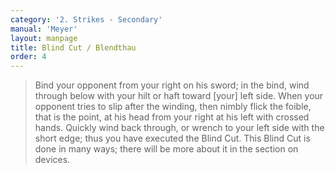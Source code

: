 ```yaml
---
category: '2. Strikes - Secondary'
manual: 'Meyer'
layout: manpage
title: Blind Cut / Blendthau
order: 4
---
```


> Bind your opponent from your right on his sword; in the bind, wind through below with your hilt or haft toward [your] left side. When your opponent tries to slip after the winding, then nimbly flick the foible, that is the point, at his head from your right at his left with crossed hands. Quickly wind back through, or wrench to your left side with the short edge; thus you have executed the Blind Cut. This Blind Cut is done in many ways; there will be more about it in the section on devices.